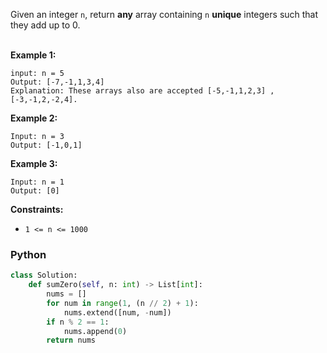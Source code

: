 
Given an integer  `n`, return  **any**  array containing  `n`  **unique** integers such that they add up to 0.<br><br>

**Example 1:**
```
input: n = 5
Output: [-7,-1,1,3,4]
Explanation: These arrays also are accepted [-5,-1,1,2,3] , [-3,-1,2,-2,4].
```
**Example 2:**
```
Input: n = 3
Output: [-1,0,1]
```
**Example 3:**
```
Input: n = 1
Output: [0]
```
**Constraints:**

-   `1 <= n <= 1000`

### Python
```python
class Solution:
    def sumZero(self, n: int) -> List[int]:
        nums = []
        for num in range(1, (n // 2) + 1):
            nums.extend([num, -num])
        if n % 2 == 1:
            nums.append(0)
        return nums
```